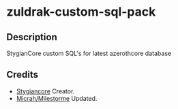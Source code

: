 # zuldrak-custom-sql-pack

## Description
StygianCore custom SQL's for latest azerothcore database

## Credits
*  [Stygiancore](http://stygianthebest.github.io) Creator.
*  [Micrah/Milestorme](https://github.com/milestorme) Updated.
